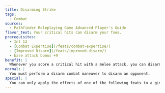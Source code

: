 ```yaml
---
title: Disarming Strike
tags:
  - Combat
sources:
  - Pathfinder Roleplaying Game Advanced Player's Guide
flavor_text: Your critical hits can disarm your foes.
prerequisites:
  - Int 13
  - [Combat Expertise](/feats/combat-expertise/)
  - [Improved Disarm](/feats/improved-disarm/)
  - base attack bonus +9
benefit: |
  Whenever you score a critical hit with a melee attack, you can disarm your opponent, in addition to the normal damage dealt by the attack. If your confirmation roll exceeds your opponent's CMD, you may disarm your opponent as if from the disarm combat maneuver. This does not provoke an attack of opportunity.
normal: |
  You must perform a disarm combat maneuver to disarm an opponent.
special: |
  You can only apply the effects of one of the following feats to a given critical hit: [Bull Rush Strike](/feats/bull-rush-strike/), [Disarming Strike](/feats/disarming-strike/), [Repositioning Strike](/feats/repositioning-strike/), [Sundering Strike](/feats/sundering-strike/), or [Tripping Strike](/feats/tripping-strike/). You may choose to use this feat after you make your confirmation roll.
---
```


